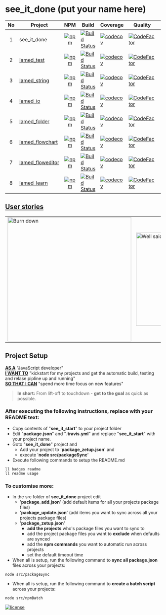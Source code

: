 # see_it_done (put your name here)

No | Project | NPM | Build | Coverage | Quality | Downloads
:----: | ---- | :----: | ---- | ----- | ----- | :----:
 1 | see_it_done | [![npm](https://img.shields.io/npm/v/see_it_done.svg)](https://www.npmjs.org/package/see_it_done) | [![Build Status](https://travis-ci.org/perezLamed/see_it_done.svg?branch=master)](https://travis-ci.org/perezLamed/see_it_done) | [![codecov](https://codecov.io/gh/perezLamed/see_it_done/branch/master/graph/badge.svg)](https://codecov.io/gh/perezLamed/see_it_done) | [![CodeFactor](https://www.codefactor.io/repository/github/perezlamed/see_it_done/badge)](https://www.codefactor.io/repository/github/perezlamed/see_it_done) | [![downloads](http://img.shields.io/npm/dt/see_it_done.svg?style=flat)](https://www.npmjs.org/package/see_it_done)
 2 | [lamed_test](https://github.com/perezLamed/lamed_test) | [![npm](https://img.shields.io/npm/v/lamed_test.svg)](https://www.npmjs.org/package/lamed_test) | [![Build Status](https://travis-ci.org/perezLamed/lamed_test.svg?branch=master)](https://travis-ci.org/perezLamed/lamed_test) | [![codecov](https://codecov.io/gh/perezLamed/lamed_test/branch/master/graph/badge.svg)](https://codecov.io/gh/perezLamed/lamed_test) | [![CodeFactor](https://www.codefactor.io/repository/github/perezlamed/lamed_test/badge)](https://www.codefactor.io/repository/github/perezlamed/lamed_test) | [![downloads](http://img.shields.io/npm/dt/lamed_test.svg?style=flat)](https://www.npmjs.org/package/lamed_test)
 3 | [lamed_string](https://github.com/perezLamed/lamed_string) | [![npm](https://img.shields.io/npm/v/lamed_string.svg)](https://www.npmjs.org/package/lamed_string) | [![Build Status](https://travis-ci.org/perezLamed/lamed_string.svg?branch=master)](https://travis-ci.org/perezLamed/lamed_string) | [![codecov](https://codecov.io/gh/perezLamed/lamed_string/branch/master/graph/badge.svg)](https://codecov.io/gh/perezLamed/lamed_string) | [![CodeFactor](https://www.codefactor.io/repository/github/perezlamed/lamed_string/badge)](https://www.codefactor.io/repository/github/perezlamed/lamed_string) | [![downloads](http://img.shields.io/npm/dt/lamed_string.svg?style=flat)](https://www.npmjs.org/package/lamed_string)
 4 | [lamed_io](https://github.com/perezLamed/lamed_io) | [![npm](https://img.shields.io/npm/v/lamed_io.svg)](https://www.npmjs.org/package/lamed_io) | [![Build Status](https://travis-ci.org/perezLamed/lamed_io.svg?branch=master)](https://travis-ci.org/perezLamed/lamed_io) | [![codecov](https://codecov.io/gh/perezLamed/lamed_io/branch/master/graph/badge.svg)](https://codecov.io/gh/perezLamed/lamed_io) | [![CodeFactor](https://www.codefactor.io/repository/github/perezlamed/lamed_io/badge)](https://www.codefactor.io/repository/github/perezlamed/lamed_io) | [![downloads](http://img.shields.io/npm/dt/lamed_io.svg?style=flat)](https://www.npmjs.org/package/lamed_io)
 5 | [lamed_folder](https://github.com/perezLamed/lamed_folder) | [![npm](https://img.shields.io/npm/v/lamed_folder.svg)](https://www.npmjs.org/package/lamed_folder) | [![Build Status](https://travis-ci.org/perezLamed/lamed_folder.svg?branch=master)](https://travis-ci.org/perezLamed/lamed_folder) | [![codecov](https://codecov.io/gh/perezLamed/lamed_folder/branch/master/graph/badge.svg)](https://codecov.io/gh/perezLamed/lamed_folder) | [![CodeFactor](https://www.codefactor.io/repository/github/perezlamed/lamed_folder/badge)](https://www.codefactor.io/repository/github/perezlamed/lamed_folder) | [![downloads](http://img.shields.io/npm/dt/lamed_folder.svg?style=flat)](https://www.npmjs.org/package/lamed_folder)
 6 | [lamed_flowchart](https://github.com/perezLamed/lamed_flowchart) | [![npm](https://img.shields.io/npm/v/lamed_flowchart.svg)](https://www.npmjs.org/package/lamed_flowchart) | [![Build Status](https://travis-ci.org/perezLamed/lamed_flowchart.svg?branch=master)](https://travis-ci.org/perezLamed/lamed_flowchart) | [![codecov](https://codecov.io/gh/perezLamed/lamed_flowchart/branch/master/graph/badge.svg)](https://codecov.io/gh/perezLamed/lamed_flowchart) | [![CodeFactor](https://www.codefactor.io/repository/github/perezlamed/lamed_flowchart/badge)](https://www.codefactor.io/repository/github/perezlamed/lamed_flowchart) | [![downloads](http://img.shields.io/npm/dt/lamed_flowchart.svg?style=flat)](https://www.npmjs.org/package/lamed_flowchart)
 7 | [lamed_floweditor](https://github.com/perezLamed/lamed_floweditor) | [![npm](https://img.shields.io/npm/v/lamed_floweditor.svg)](https://www.npmjs.org/package/lamed_floweditor) | [![Build Status](https://travis-ci.org/perezLamed/lamed_floweditor.svg?branch=master)](https://travis-ci.org/perezLamed/lamed_floweditor) | [![codecov](https://codecov.io/gh/perezLamed/lamed_floweditor/branch/master/graph/badge.svg)](https://codecov.io/gh/perezLamed/lamed_floweditor) | [![CodeFactor](https://www.codefactor.io/repository/github/perezlamed/lamed_floweditor/badge)](https://www.codefactor.io/repository/github/perezlamed/lamed_floweditor) | [![downloads](http://img.shields.io/npm/dt/lamed_floweditor.svg?style=flat)](https://www.npmjs.org/package/lamed_floweditor)
 8 | [lamed_learn](https://github.com/perezLamed/lamed_learn) | [![npm](https://img.shields.io/npm/v/lamed_learn.svg)](https://www.npmjs.org/package/lamed_learn) | [![Build Status](https://travis-ci.org/perezLamed/lamed_learn.svg?branch=master)](https://travis-ci.org/perezLamed/lamed_learn) | [![codecov](https://codecov.io/gh/perezLamed/lamed_learn/branch/master/graph/badge.svg)](https://codecov.io/gh/perezLamed/lamed_learn) | [![CodeFactor](https://www.codefactor.io/repository/github/perezlamed/lamed_learn/badge)](https://www.codefactor.io/repository/github/perezlamed/lamed_learn) | [![downloads](http://img.shields.io/npm/dt/lamed_learn.svg?style=flat)](https://www.npmjs.org/package/lamed_learn)
 
## [User stories](./UserStories.md)
<table>
    <tr>
        <td>
            <img src="https://github.com/perezLamed/see_it_done/raw/master/docs/pics/Burndown.png" alt="Burn down" width="400"/>
        </td>
        <td>
            <img src="https://github.com/perezLamed/see_it_done/raw/master/docs/pics/wellSaid.jpg" alt="Well said" width="300"/>
        </td>
    </tr>
</table>

## Project Setup
<u>**AS A**</u> "JavaScript developer"<br>
<u>**I WANT TO**</u> "kickstart for my projects and get the 
automatic build, testing and relase pipline up and running"<br>
<u>**SO THAT I CAN**</u> "spend more time focus on new features"

>**In short:** From lift-off to touchdown - **get to the goal** as quick as possible.

### After executing the following instructions, replace with your README text:

- Copy contents of "**see_it_start**" to your project folder
- Edit "**package.json**" and "**.travis.yml**" and replace "**see_it_start**" with your project name.
- Goto "**see_it_done**" project and
  - Add your project to '**package_zetup.json**' and
  - execute '**node src/packageSync**'
- Execute following commands to setup the README.md
  
```
ll badges readme
ll readme usage
```

### To customise more:

- In the src folder of **see_it_done** project edit
  - '**package_add.json**' (add default items for all your projects package files)
  - '**package_update.json**' (add items you want to sync across all your projects package files)
  - '**package_zetup.json**' 
    - **add the projects** who's package files you want to sync to
    - add the project package files you want to **exclude** when defaults are synced
    - add the **npm commands** you want to automatic run across projects
    - set the default timeout time
- When all is setup, run the following command to **sync all package.json** files across your projects:
```
node src/packageSync
```
- When all is setup, run the following command to **create a batch script** across your projects:
```
node src/npmBatch
```

[![license](https://img.shields.io/github/license/perezLamed/see_it_done.svg?style=flat)](https://github.com/perezLamed/see_it_done)
